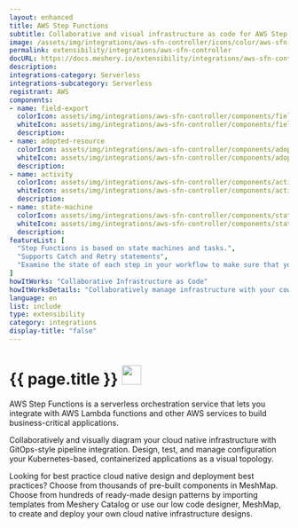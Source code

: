 ```yaml
---
layout: enhanced
title: AWS Step Functions
subtitle: Collaborative and visual infrastructure as code for AWS Step Functions
image: /assets/img/integrations/aws-sfn-controller/icons/color/aws-sfn-controller-color.svg
permalink: extensibility/integrations/aws-sfn-controller
docURL: https://docs.meshery.io/extensibility/integrations/aws-sfn-controller
description: 
integrations-category: Serverless
integrations-subcategory: Serverless
registrant: AWS
components: 
- name: field-export
  colorIcon: assets/img/integrations/aws-sfn-controller/components/field-export/icons/color/field-export-color.svg
  whiteIcon: assets/img/integrations/aws-sfn-controller/components/field-export/icons/white/field-export-white.svg
  description: 
- name: adopted-resource
  colorIcon: assets/img/integrations/aws-sfn-controller/components/adopted-resource/icons/color/adopted-resource-color.svg
  whiteIcon: assets/img/integrations/aws-sfn-controller/components/adopted-resource/icons/white/adopted-resource-white.svg
  description: 
- name: activity
  colorIcon: assets/img/integrations/aws-sfn-controller/components/activity/icons/color/activity-color.svg
  whiteIcon: assets/img/integrations/aws-sfn-controller/components/activity/icons/white/activity-white.svg
  description: 
- name: state-machine
  colorIcon: assets/img/integrations/aws-sfn-controller/components/state-machine/icons/color/state-machine-color.svg
  whiteIcon: assets/img/integrations/aws-sfn-controller/components/state-machine/icons/white/state-machine-white.svg
  description: 
featureList: [
  "Step Functions is based on state machines and tasks.",
  "Supports Catch and Retry statements",
  "Examine the state of each step in your workflow to make sure that your application runs in order and as expected"
]
howItWorks: "Collaborative Infrastructure as Code"
howItWorksDetails: "Collaboratively manage infrastructure with your coworkers synchronously sharing the same designs."
language: en
list: include
type: extensibility
category: integrations
display-title: "false"
---
```

<h1>{{ page.title }} <img src="{{ page.image }}" style="width: 35px; height: 35px;" /></h1>

<p>
AWS Step Functions is a serverless orchestration service that lets you integrate with AWS Lambda functions and other AWS services to build business-critical applications. 
</p>
<p>
    Collaboratively and visually diagram your cloud native infrastructure with GitOps-style pipeline integration. Design, test, and manage configuration your Kubernetes-based, containerized applications as a visual topology.
</p>
<p>
    Looking for best practice cloud native design and deployment best practices? Choose from thousands of pre-built components in MeshMap. Choose from hundreds of ready-made design patterns by importing templates from Meshery Catalog or use our low code designer, MeshMap, to create and deploy your own cloud native infrastructure designs.
</p>
